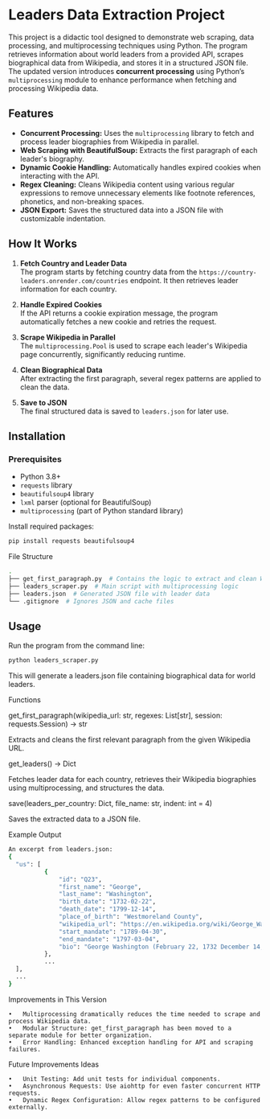 # Leaders Data Extraction Project

This project is a didactic tool designed to demonstrate web scraping, data processing, and multiprocessing techniques using Python. The program retrieves information about world leaders from a provided API, scrapes biographical data from Wikipedia, and stores it in a structured JSON file. The updated version introduces **concurrent processing** using Python’s `multiprocessing` module to enhance performance when fetching and processing Wikipedia data.

## Features

- **Concurrent Processing:** Uses the `multiprocessing` library to fetch and process leader biographies from Wikipedia in parallel.
- **Web Scraping with BeautifulSoup:** Extracts the first paragraph of each leader's biography.
- **Dynamic Cookie Handling:** Automatically handles expired cookies when interacting with the API.
- **Regex Cleaning:** Cleans Wikipedia content using various regular expressions to remove unnecessary elements like footnote references, phonetics, and non-breaking spaces.
- **JSON Export:** Saves the structured data into a JSON file with customizable indentation.

## How It Works

1. **Fetch Country and Leader Data**  
   The program starts by fetching country data from the `https://country-leaders.onrender.com/countries` endpoint. It then retrieves leader information for each country.

2. **Handle Expired Cookies**  
   If the API returns a cookie expiration message, the program automatically fetches a new cookie and retries the request.

3. **Scrape Wikipedia in Parallel**  
   The `multiprocessing.Pool` is used to scrape each leader's Wikipedia page concurrently, significantly reducing runtime.

4. **Clean Biographical Data**  
   After extracting the first paragraph, several regex patterns are applied to clean the data.

5. **Save to JSON**  
   The final structured data is saved to `leaders.json` for later use.

## Installation

### Prerequisites

- Python 3.8+
- `requests` library
- `beautifulsoup4` library
- `lxml` parser (optional for BeautifulSoup)
- `multiprocessing` (part of Python standard library)

Install required packages:

```bash
pip install requests beautifulsoup4
```


File Structure
```bash
.
├── get_first_paragraph.py  # Contains the logic to extract and clean Wikipedia paragraphs
├── leaders_scraper.py  # Main script with multiprocessing logic
├── leaders.json  # Generated JSON file with leader data
└── .gitignore  # Ignores JSON and cache files
```

## Usage

Run the program from the command line:

```bash
python leaders_scraper.py
```

This will generate a leaders.json file containing biographical data for world leaders.

Functions

get_first_paragraph(wikipedia_url: str, regexes: List[str], session: requests.Session) -> str

Extracts and cleans the first relevant paragraph from the given Wikipedia URL.

get_leaders() -> Dict

Fetches leader data for each country, retrieves their Wikipedia biographies using multiprocessing, and structures the data.

save(leaders_per_country: Dict, file_name: str, indent: int = 4)

Saves the extracted data to a JSON file.

Example Output

```bash
An excerpt from leaders.json:
{
  "us": [
          {
              "id": "Q23",
              "first_name": "George",
              "last_name": "Washington",
              "birth_date": "1732-02-22",
              "death_date": "1799-12-14",
              "place_of_birth": "Westmoreland County",
              "wikipedia_url": "https://en.wikipedia.org/wiki/George_Washington",
              "start_mandate": "1789-04-30",
              "end_mandate": "1797-03-04",
              "bio": "George Washington (February 22, 1732 December 14, 1799) was a Founding Father of the United States, military officer, and farmer who served as the first president of the United States from 1789 to 1797. Appointed by the Second Continental Congress as commander of the Continental Army in 1775, Washington led Patriot forces to victory in the American Revolutionary War and then served as president of the Constitutional Convention in 1787, which drafted the current Constitution of the United States. Washington has thus become commonly known as the Father of his Country."
          },
          ...
  ],
  ...
}
```
Improvements in This Version

	•	Multiprocessing dramatically reduces the time needed to scrape and process Wikipedia data.
	•	Modular Structure: get_first_paragraph has been moved to a separate module for better organization.
	•	Error Handling: Enhanced exception handling for API and scraping failures.

Future Improvements Ideas

	•	Unit Testing: Add unit tests for individual components.
	•	Asynchronous Requests: Use aiohttp for even faster concurrent HTTP requests.
	•	Dynamic Regex Configuration: Allow regex patterns to be configured externally.


